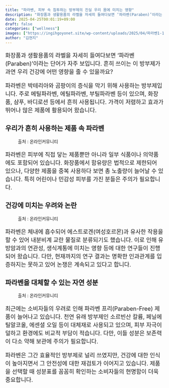 ```yaml
---
title: "파라벤, 피부 속 침투하는 방부제의 진실 우리 몸에 미치는 영향"
description: "화장품과 생활용품의 라벨을 자세히 들여다보면 ‘파라벤(Paraben)’이라는 단어가 자주 보입니다. 흔히 쓰이는 이 방부제가 과연 우리 건강에 어떤 영향을 줄 수 있을까요?"
date: 2025-04-25T00:01:19+09:00
draft: false
categories: ["wellness"]
images: ["https://ingihgoyonet.site/wp-content/uploads/2025/04/파라벤1-1-1024x683.jpg", "https://ingihgoyonet.site/wp-content/uploads/2025/04/파라벤2-1024x683.jpg", "https://ingihgoyonet.site/wp-content/uploads/2025/04/파라벤3-1024x683.jpg"]
author: "김현지"
---
```


<p style="font-size:18px">화장품과 생활용품의 라벨을 자세히 들여다보면 ‘파라벤(Paraben)’이라는 단어가 자주 보입니다. 흔히 쓰이는 이 방부제가 과연 우리 건강에 어떤 영향을 줄 수 있을까요?</p> <p style="font-size:18px">파라벤은 박테리아와 곰팡이의 증식을 막기 위해 사용하는 방부제입니다. 주로 메틸파라벤, 에틸파라벤, 부틸파라벤 등이 있으며, 화장품, 샴푸, 바디로션 등에서 흔히 사용됩니다. 가격이 저렴하고 효과가 뛰어나 많은 제품에 활용되어 왔습니다.</p> <h2 >우리가 흔히 사용하는 제품 속 파라벤</h2> <figure ><img src="https://ingihgoyonet.site/wp-content/uploads/2025/04/파라벤1-1-1024x683.jpg" alt="" style="aspect-ratio:16/9;object-fit:cover"/><figcaption >출처 : 온라인커뮤니티</figcaption></figure> <p style="font-size:18px">파라벤은 피부에 직접 닿는 제품뿐만 아니라 일부 식품이나 의약품에도 포함되어 있습니다. 화장품에서 함유량은 법적으로 제한되어 있으나, 다양한 제품을 중복 사용하다 보면 총 노출량이 늘어날 수 있습니다. 특히 어린이나 민감성 피부를 가진 분들은 주의가 필요합니다.</p> <h2 >건강에 미치는 우려와 논란</h2> <figure ><img src="https://ingihgoyonet.site/wp-content/uploads/2025/04/파라벤2-1024x683.jpg" alt="" style="aspect-ratio:16/9;object-fit:cover"/><figcaption >출처 : 온라인커뮤니티</figcaption></figure> <p style="font-size:18px">파라벤은 체내에 흡수되어 에스트로겐(여성호르몬)과 유사한 작용을 할 수 있어 내분비계 교란 물질로 분류되기도 했습니다. 이로 인해 유방암과의 연관성, 생식계통에 미치는 영향 등에 대한 연구들이 진행되어 왔습니다. 다만, 현재까지의 연구 결과는 명확한 인과관계를 입증하지는 못하고 있어 논쟁은 계속되고 있다고 합니다.</p> <h2 >파라벤을 대체할 수 있는 자연 성분</h2> <figure ><img src="https://ingihgoyonet.site/wp-content/uploads/2025/04/파라벤3-1024x683.jpg" alt="" style="aspect-ratio:16/9;object-fit:cover"/><figcaption >출처 : 온라인커뮤니티</figcaption></figure> <p style="font-size:18px">최근에는 소비자들의 우려로 인해 파라벤 프리(Paraben-Free) 제품이 늘어나고 있습니다. 천연 유래 방부제인 소르빈산 칼륨, 페닐에틸알코올, 에센셜 오일 등이 대체재로 사용되고 있으며, 피부 자극이 덜하고 환경에도 비교적 부담이 적습니다. 다만, 이들 성분은 보존력이 다소 약해 보관에 주의가 필요합니다.</p> <p style="font-size:18px">파라벤은 그간 효율적인 방부제로 널리 쓰였지만, 건강에 대한 인식이 높아지면서 그 안전성에 대한 재검토가 이어지고 있습니다. 제품을 선택할 때 성분표를 꼼꼼히 확인하는 소비자들의 현명함이 더욱 중요합니다.</p>